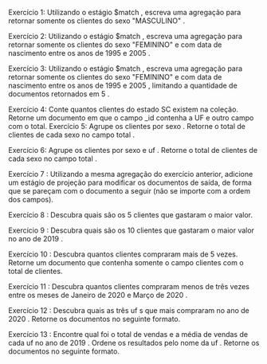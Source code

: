 Exercício 1: Utilizando o estágio $match , escreva uma agregação para retornar somente os clientes do sexo "MASCULINO" .

Exercício 2: Utilizando o estágio $match , escreva uma agregação para retornar somente os clientes do sexo "FEMININO" e com data de nascimento entre os anos de 1995 e 2005 .

Exercício 3: Utilizando o estágio $match , escreva uma agregação para retornar somente os clientes do sexo "FEMININO" e com data de nascimento entre os anos de 1995 e 2005 , limitando a quantidade de documentos retornados em 5 .

Exercício 4: Conte quantos clientes do estado SC existem na coleção. Retorne um documento em que o campo _id contenha a UF e outro campo com o total.
Exercício 5: Agrupe os clientes por sexo . Retorne o total de clientes de cada sexo no campo total .

Exercício 6: Agrupe os clientes por sexo e uf . Retorne o total de clientes de cada sexo no campo total .

Exercício 7 : Utilizando a mesma agregação do exercício anterior, adicione um estágio de projeção para modificar os documentos de saída, de forma que se pareçam com o documento a seguir (não se importe com a ordem dos campos).

Exercício 8 : Descubra quais são os 5 clientes que gastaram o maior valor.

Exercício 9 : Descubra quais são os 10 clientes que gastaram o maior valor no ano de 2019 .

Exercício 10 : Descubra quantos clientes compraram mais de 5 vezes. Retorne um documento que contenha somente o campo clientes com o total de clientes.

Exercício 11 : Descubra quantos clientes compraram menos de três vezes entre os meses de Janeiro de 2020 e Março de 2020 .

Exercício 12 : Descubra quais as três uf s que mais compraram no ano de 2020 . Retorne os documentos no seguinte formato.

Exercício 13 : Encontre qual foi o total de vendas e a média de vendas de cada uf no ano de 2019 . Ordene os resultados pelo nome da uf . Retorne os documentos no seguinte formato.